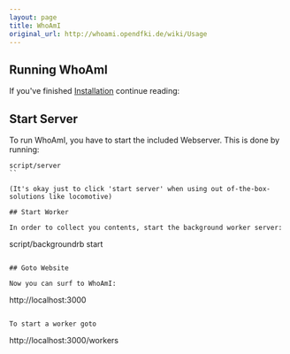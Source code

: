```yaml
---
layout: page
title: WhoAmI
original_url: http://whoami.opendfki.de/wiki/Usage
---
```


## Running WhoAmI
If you've finished [Installation](/whoami/installation.html) continue reading:

## Start Server

To run WhoAmI, you have to start the included Webserver. This is done by running:

```
script/server
``

(It's okay just to click 'start server' when using out of-the-box-solutions like ​locomotive)

## Start Worker

In order to collect you contents, start the background worker server:

```
script/backgroundrb start
```

## Goto Website

Now you can surf to WhoAmI:

```
http://localhost:3000
```

To start a worker goto

```
http://localhost:3000/workers
```
